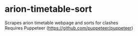 # arion-timetable-sort
Scrapes arion timetable webpage and sorts for clashes  
Requires Puppeteer (https://github.com/puppeteer/puppeteer)
